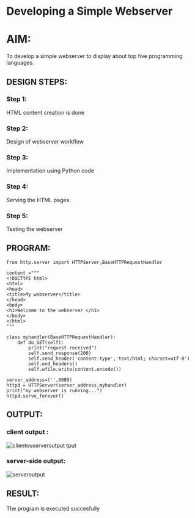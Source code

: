 # Developing a Simple Webserver

# AIM:

To develop a simple webserver to display about top five programming languages.

## DESIGN STEPS:

### Step 1:

HTML content creation is done

### Step 2:

Design of webserver workflow

### Step 3:

Implementation using Python code

### Step 4:

Serving the HTML pages.

### Step 5:

Testing the webserver

## PROGRAM:
```
from http.server import HTTPServer,BaseHTTPRequestHandler

content ="""
<!DOCTYPE html>
<html>
<head>
<title>My webserver</title>
</head>
<body>
<h1>Welcome to the webserver </h1>
</body>
</html>
"""

class myhandler(BaseHTTPRequestHandler):
    def do_GET(self):
        print("request received")
        self.send_response(200)
        self.send_header('content-type','text/html; charset=utf-8')
        self.end_headers()
        self.wfile.write(content.encode())
    
server_address=('',8080)
httpd = HTTPServer(server_address,myhandler)
print("my webserver is running...")
httpd.serve_forever()
```
## OUTPUT:
### client output :
![clientou![serveroutput](https://user-images.githubusercontent.com/120244201/211002658-d09dcc66-de59-40f7-939c-4b85ee38a5ed.png)
tput](https://user-images.githubusercontent.com/120244201/211002640-12e08506-60f1-45de-a859-a0505d6c4fc3.png)
### server-side output:
![serveroutput](https://user-images.githubusercontent.com/120244201/211003362-a9790243-f938-4b39-b1d3-3f17edad089c.png)

## RESULT:
The program is executed succesfully
